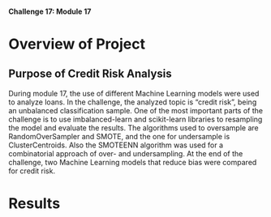 #### Challenge 17: Module 17

# Overview of Project

## Purpose of Credit Risk Analysis

During module 17, the use of different Machine Learning models were used to analyze loans. In the challenge, the analyzed topic is “credit risk”, being an unbalanced classification sample. One of the most important parts of the challenge is to use imbalanced-learn and scikit-learn libraries to resampling the model and evaluate the results. The algorithms used to oversample are RandomOverSampler and SMOTE, and the one for undersample is ClusterCentroids. Also the SMOTEENN algorithm was used for a combinatorial approach of over- and undersampling. At the end of the challenge, two Machine Learning models that reduce bias were compared for credit risk.


# Results
